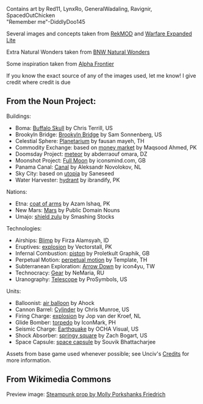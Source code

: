 Contains art by Red11, LynxRo, GeneralWadaling, Ravignir, SpacedOutChicken    
"Remember me"-DiddlyDoo145

Several images and concepts taken from [RekMOD](https://github.com/ravignir/RekMOD) and [Warfare Expanded Lite](https://github.com/GeneralWadaling/Warfare-Expanded-Lite)

Extra Natural Wonders taken from [BNW Natural Wonders](https://github.com/DW8030/BNW-Natural-Wonders)

Some inspiration taken from [Alpha Frontier](https://github.com/carriontrooper/Alpha-Frontier)

If you know the exact source of any of the images used, let me know! I give credit where credit is due

## From the Noun Project:

Buildings:
* Boma: [Buffalo Skull](https://thenounproject.com/icon/buffalo-skull-15749/) by Chris Terrill, US
* Brookyln Bridge: [Brookyln Bridge](https://thenounproject.com/icon/brooklyn-bridge-5564692/) by Sam Sonnenberg, US
* Celestial Sphere: [Planetarium](https://thenounproject.com/icon/planetarium-3607076/) by fausan mayeh, TH
* Commodity Exchange: based on [money market](https://thenounproject.com/icon/money-market-5579511/) by Maqsood Ahmed, PK
* Doomsday Project: [meteor](https://thenounproject.com/icon/meteor-1852820/) by abderraouf omara, DZ
* Moonshot Project: [Full Moon](https://thenounproject.com/term/full-moon/73076/) by iconsmind.com, GB
* Panama Canal: [Canal](https://thenounproject.com/icon/canal-29572/) by Aleksandr Novolokov, NL
* Sky City: based on [utopia](https://thenounproject.com/icon/utopia-4708104/) by Saneseed
* Water Harvester: [hydrant](https://thenounproject.com/term/hydrant/2121154/) by ibrandify, PK

Nations:
* Etna: [coat of arms](https://thenounproject.com/icon/coat-of-arms-4849562/) by Azam Ishaq, PK
* New Mars: [Mars](https://thenounproject.com/term/mars/108/) by Public Domain Nouns
* Umajo: [shield zulu](https://thenounproject.com/icon/shield-zulu-3825770/) by Smashing Stocks

Technologies:
* Airships: [Blimp](https://thenounproject.com/term/blimp/3337681/) by Firza Alamsyah, ID
* Eruptives: [explosion](https://thenounproject.com/term/explosion/3679623/) by Vectorstall, PK
* Infernal Combustion: [piston](https://thenounproject.com/term/piston/1224/) by Proletkult Graphik, GB
* Perpetual Motion: [perpetual motion](https://thenounproject.com/term/perpetual-motion/2078464/) by Template, TH
* Subterranean Exploration: [Arrow Down](https://thenounproject.com/term/arrow-down/1168276/) by icon4yu, TW
* Technocracy: [Gear](https://thenounproject.com/term/gear/2481304/) by NeMaria, RU
* Uranography: [Telescope](https://thenounproject.com/term/telescope/1976706/) by ProSymbols, US

Units:
* Balloonist: [air balloon](https://thenounproject.com/term/air-balloon/3601274/) by Ahock
* Cannon Barrel: [Cylinder](https://thenounproject.com/term/cylinder/146124/) by Chris Munroe, US
* Firing Charge: [explosion](https://thenounproject.com/term/explosion/8021/) by Jop van der Kroef, NL
* Glide Bomber: [torpedo](https://thenounproject.com/icon/torpedo-2871754/) by IconMark, PH
* Seismic Charge: [Earthquake](https://thenounproject.com/icon/earthquake-2017758/) by OCHA Visual, US
* Shock Absorber: [springy square](https://thenounproject.com/term/springy-square/2937134/) by Zach Bogart, US
* Space Capsule: [space capsule](https://thenounproject.com/term/space-capsule/517951/) by Souvik Bhattacharjee

Assets from base game used whenever possible; see Unciv's [Credits](https://github.com/yairm210/Unciv/blob/master/docs/Credits.md) for more information.

## From Wikimedia Commons

Preview image: [Steampunk prop by Molly Porkshanks Friedrich](https://commons.wikimedia.org/wiki/File:SteampunkProp(byMollyPorkshanksFriedrich).jpg)